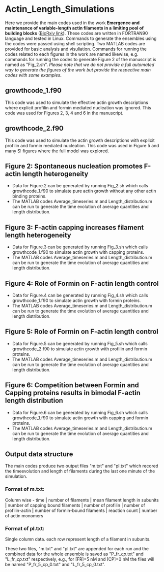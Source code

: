# Actin_Length_Simulations
Here we provide the main codes used in the work **Emergence and maintenance of variable-length actin filaments in a limiting pool of building blocks** ([BioRxiv link](https://www.biorxiv.org/content/10.1101/2021.11.07.467615v2.abstract)). These codes are written in FORTRAN90 language and tested in Linux. Commands to generate the ensembles using the codes were passed using shell scripting. Two MATLAB codes are provided for basic analysis and visuliation. Commands for running the codes related to each figures in the work are named likewise, e.g. commands for running the codes to generate Figure 2 of the manuscript is named as "Fig_2.sh". *Please note that we do not provide a full automated way to generate the figures of the work but provide the respective main codes with some examples*.
## growthcode_1.f90
This code was used to simulate the effective actin growth descriptions where explicit profilin and formin mediated nucleation was ignored. This code was used for Figures 2, 3, 4 and 6 in the manuscript.

## growthcode_2.f90
This code was used to simulate the actin growth descriptions with explicit profilin and formin mediated nucleation. This code was used in Figure 5 and many SI figures where the full model was explored.

## Figure 2: Spontaneous nucleation promotes F-actin length heterogeneity
- Data for Figure.2 can be generated by running Fig_2.sh which calls growthcode_1.f90 to simulate pure actin growth without any other actin binding proteins.
- The MATLAB codes Average_timeseries.m and Length_distribution.m can be run to generate the time evolution of average quantities and length distribution.

## Figure 3: F-actin capping increases filament length heterogeneity
- Data for Figure.3 can be generated by running Fig_3.sh which calls growthcode_1.f90 to simulate actin growth with capping proteins.
- The MATLAB codes Average_timeseries.m and Length_distribution.m can be run to generate the time evolution of average quantities and length distribution.

## Figure 4: Role of Formin on F-actin length control
- Data for Figure.4 can be generated by running Fig_4.sh which calls growthcode_1.f90 to simulate actin growth with formin proteins.
- The MATLAB codes Average_timeseries.m and Length_distribution.m can be run to generate the time evolution of average quantities and length distribution.

## Figure 5: Role of Formin on F-actin length control
- Data for Figure.5 can be generated by running Fig_5.sh which calls growthcode_2.f90 to simulate actin growth with profilin and formin proteins.
- The MATLAB codes Average_timeseries.m and Length_distribution.m can be run to generate the time evolution of average quantities and length distribution.

## Figure 6: Competition between Formin and Capping proteins results in bimodal F-actin length distribution
- Data for Figure.6 can be generated by running Fig_6.sh which calls growthcode_1.f90 to simulate actin growth with capping and formin proteins.
- The MATLAB codes Average_timeseries.m and Length_distribution.m can be run to generate the time evolution of average quantities and length distribution.

## Output data structure
The main codes produce two output files "m.txt" and "pl.txt" which recored the timeevolution and length of filaments during the last one minute of the simulation. 
### Format of m.txt:
Column wise - time | number of filaments | mean filament length in subunits | number of capping bound filaments | number of profilin | number of profilin-actin | number of formin-bound filaments | reaction count | number of actin monomers
### Format of pl.txt:
Single column data. each row represent length of a filament in subunits.

These two files, "m.txt" and "pl.txt" are appended for each run and the combined data for the whole ensemble is saved as "P_fr_<formin concentration>_cp_<capping concentration>.txt" and "L_fr_<formin concentration>_cp_<capping concentration>.txt" respectively, e.g., for [FR]=5 nM and [CP]=0 nM the files will be named "P_fr_5_cp_0.txt" and "L_fr_5_cp_0.txt".  






